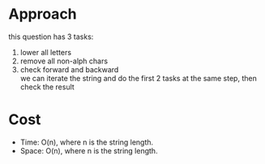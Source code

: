 # Approach
this question has 3 tasks:  
1. lower all letters  
2. remove all non-alph chars  
3. check forward and backward  
we can iterate the string and do the first 2 tasks at the same step, then check the result 

# Cost
- Time: O(n), where n is the string length. 
- Space: O(n), where n is the string length. 